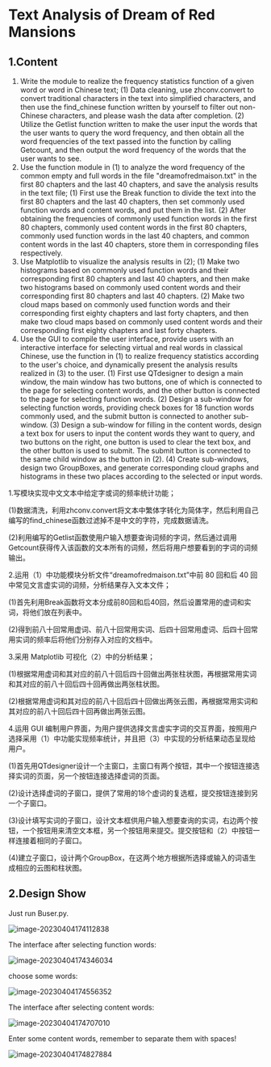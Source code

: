 # Text Analysis of Dream of Red Mansions

## 1.Content

1. Write the module to realize the frequency statistics function of a given word or word in Chinese text;
(1) Data cleaning, use zhconv.convert to convert traditional characters in the text into simplified characters, and then use the find_chinese function written by yourself to filter out non-Chinese characters, and please wash the data after completion.
(2) Utilize the Getlist function written to make the user input the words that the user wants to query the word frequency, and then obtain all the word frequencies of the text passed into the function by calling Getcount, and then output the word frequency of the words that the user wants to see.
2. Use the function module in (1) to analyze the word frequency of the common empty and full words in the file "dreamofredmaison.txt" in the first 80 chapters and the last 40 chapters, and save the analysis results in the text file;
(1) First use the Break function to divide the text into the first 80 chapters and the last 40 chapters, then set commonly used function words and content words, and put them in the list.
(2) After obtaining the frequencies of commonly used function words in the first 80 chapters, commonly used content words in the first 80 chapters, commonly used function words in the last 40 chapters, and common content words in the last 40 chapters, store them in corresponding files respectively.
3. Use Matplotlib to visualize the analysis results in (2);
(1) Make two histograms based on commonly used function words and their corresponding first 80 chapters and last 40 chapters, and then make two histograms based on commonly used content words and their corresponding first 80 chapters and last 40 chapters.
(2) Make two cloud maps based on commonly used function words and their corresponding first eighty chapters and last forty chapters, and then make two cloud maps based on commonly used content words and their corresponding first eighty chapters and last forty chapters.
4. Use the GUI to compile the user interface, provide users with an interactive interface for selecting virtual and real words in classical Chinese, use the function in (1) to realize frequency statistics according to the user's choice, and dynamically present the analysis results realized in (3) to the user.
(1) First use QTdesigner to design a main window, the main window has two buttons, one of which is connected to the page for selecting content words, and the other button is connected to the page for selecting function words.
(2) Design a sub-window for selecting function words, providing check boxes for 18 function words commonly used, and the submit button is connected to another sub-window.
(3) Design a sub-window for filling in the content words, design a text box for users to input the content words they want to query, and two buttons on the right, one button is used to clear the text box, and the other button is used to submit. The submit button is connected to the same child window as the button in (2).
(4) Create sub-windows, design two GroupBoxes, and generate corresponding cloud graphs and histograms in these two places according to the selected or input words.

1.写模块实现中文文本中给定字或词的频率统计功能；

(1)数据清洗，利用zhconv.convert将文本中繁体字转化为简体字，然后利用自己编写的find_chinese函数过滤掉不是中文的字符，完成数据请洗。

(2)利用编写的Getlist函数使用户输入想要查询词频的字词，然后通过调用Getcount获得传入该函数的文本所有的词频，然后将用户想要看到的字词的词频输出。

2.运用（1）中功能模块分析文件“dreamofredmaison.txt”中前 80 回和后 40 回中常见文言虚实词的词频，分析结果存入文本文件；

(1)首先利用Break函数将文本分成前80回和后40回，然后设置常用的虚词和实词，将他们放在列表中。

(2)得到前八十回常用虚词、前八十回常用实词、后四十回常用虚词、后四十回常用实词的频率后将他们分别存入对应的文档中。

3.采用 Matplotlib 可视化（2）中的分析结果；

(1)根据常用虚词和其对应的前八十回后四十回做出两张柱状图，再根据常用实词和其对应的前八十回后四十回再做出两张柱状图。

(2)根据常用虚词和其对应的前八十回后四十回做出两张云图，再根据常用实词和其对应的前八十回后四十回再做出两张云图。

4.运用 GUI 编制用户界面，为用户提供选择文言虚实字词的交互界面，按照用户选择采用（1）中功能实现频率统计，并且把（3）中实现的分析结果动态呈现给用户。 

(1)首先用QTdesigner设计一个主窗口，主窗口有两个按钮，其中一个按钮连接选择实词的页面，另一个按钮连接选择虚词的页面。

(2)设计选择虚词的子窗口，提供了常用的18个虚词的复选框，提交按钮连接到另一个子窗口。

(3)设计填写实词的子窗口，设计文本框供用户输入想要查询的实词，右边两个按钮，一个按钮用来清空文本框，另一个按钮用来提交。提交按钮和（2）中按钮一样连接着相同的子窗口。

(4)建立子窗口，设计两个GroupBox，在这两个地方根据所选择或输入的词语生成相应的云图和柱状图。



## 2.Design Show

Just run Buser.py.

![image-20230404174112838](C:\Users\dell\AppData\Roaming\Typora\typora-user-images\image-20230404174112838.png)

The interface after selecting function words:

![image-20230404174346034](C:\Users\dell\AppData\Roaming\Typora\typora-user-images\image-20230404174346034.png)

choose some words:

![image-20230404174556352](C:\Users\dell\AppData\Roaming\Typora\typora-user-images\image-20230404174556352.png)

The interface after selecting content words:

![image-20230404174707010](C:\Users\dell\AppData\Roaming\Typora\typora-user-images\image-20230404174707010.png)

Enter some content words, remember to separate them with spaces!

![image-20230404174827884](C:\Users\dell\AppData\Roaming\Typora\typora-user-images\image-20230404174827884.png)